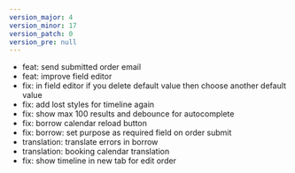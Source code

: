 ```yaml
---
version_major: 4
version_minor: 17
version_patch: 0
version_pre: null
---
```


- feat: send submitted order email
- feat: improve field editor
- fix: in field editor if you delete default value then choose another default value
- fix: add lost styles for timeline again
- fix: show max 100 results and debounce for autocomplete
- fix: borrow calendar reload button
- fix: borrow: set purpose as required field on order submit
- translation: translate errors in borrow
- translation: booking calendar translation
- fix: show timeline in new tab for edit order

